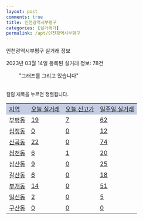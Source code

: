 ```yaml
---
layout: post
comments: true
title: 인천광역시부평구
categories: [실거래가]
permalink: /apt/인천광역시부평구
---
```


인천광역시부평구 실거래 정보

2023년 03월 14일 등록된 실거래 정보: 78건

<!--<script async src="https://pagead2.googlesyndication.com/pagead/js/adsbygoogle.js?client=ca-pub-3485438051770037"
 crossorigin="anonymous"></script>-->

<script type="text/javascript">
  google.charts.load('current', {'packages':['corechart']});
  google.charts.setOnLoadCallback(drawChart);

  function drawChart() {
    var data = google.visualization.arrayToDataTable([['거래일', '매매', '전월세', '전매'], ['21-01', 9, 6, 4], ['21-02', 0, 1, 0], ['21-03', 0, 6, 0], ['21-04', 0, 2, 0], ['21-05', 1, 0, 0], ['21-06', 0, 3, 0], ['21-07', 2, 34, 2], ['21-08', 178, 137, 14], ['21-09', 8, 18, 1], ['21-10', 0, 1, 0], ['21-11', 8, 19, 0], ['21-12', 0, 5, 0], ['22-01', 0, 49, 0], ['22-02', 5, 14, 0], ['22-03', 113, 347, 10], ['22-04', 228, 635, 10], ['22-05', 229, 614, 20], ['22-06', 170, 819, 10], ['22-07', 115, 603, 12], ['22-08', 124, 748, 11], ['22-09', 130, 698, 18], ['22-10', 116, 587, 30], ['22-11', 105, 512, 64], ['22-12', 129, 469, 44], ['23-01', 161, 559, 34], ['23-02', 250, 579, 49], ['23-03', 37, 142, 2]]);

    var options = {
      title: '최근 1년간 유형별 거래량 추이',
      legend: { position: 'bottom' }
    };

    setTimeout(function() {
        var chart = new google.visualization.LineChart(document.getElementById('columnchart_material'));
        chart.draw(data, (options));
        document.getElementById('loading').style.display = 'none';
        var dayLabel = (new Date()).getDay();
        if (dayLabel < 2) {
            sorttable.innerSortFunction.apply(document.getElementById('week'), []);
            sorttable.innerSortFunction.apply(document.getElementById('week'), []);        
        }
        else {
            sorttable.innerSortFunction.apply(document.getElementById('today'), []);
            sorttable.innerSortFunction.apply(document.getElementById('today'), []);
        }
    }, 200);

  }
</script>

<div id="loading" style="z-index:20; display: block; margin-left: 35px">"그래프를 그리고 있습니다"</div>
<div id="columnchart_material" style="width: 95%; margin-left: -35px; display: block"></div>
<!--<div style="width: 95%; margin-left: -35px; display: block">
      <script async src="https://pagead2.googlesyndication.com/pagead/js/adsbygoogle.js?client=ca-pub-3485438051770037"
          crossorigin="anonymous"></script>
      <ins class="adsbygoogle"
          style="display:block"
          data-ad-format="fluid"
          data-ad-layout-key="-fb+5w+4e-db+86"
          data-ad-client="ca-pub-3485438051770037"
          data-ad-slot="1827090281"></ins>
      <script>
          (adsbygoogle = window.adsbygoogle || []).push({});
      </script>
</div>-->
<br>

<font size='small' style='font-size: small;'>컬럼 제목을 누르면 정렬됩니다.</font>
<table class="sortable">
  <tr style='background-color: rgba(114, 132, 186,0.4);'>
    <td id="region"><a href="#">지역</a></td>
    <td id="today"><a href="#">오늘 실거래</a></td>
    <td id="today_new"><a href="#">오늘 신고가</a></td>
    <td id="week"><a href="#">일주일 실거래</a></td>
  </tr>

  
  <tr class="item">
    <td><a href="인천광역시부평구부평동">부평동</a></td>
    <td><a href="인천광역시부평구부평동">19</a></td>
    <td><a href="인천광역시부평구부평동">7</a></td>
    <td><a href="인천광역시부평구부평동">62</a></td>
  </tr>
    

  <tr class="item">
    <td><a href="인천광역시부평구십정동">십정동</a></td>
    <td><a href="인천광역시부평구십정동">0</a></td>
    <td><a href="인천광역시부평구십정동">0</a></td>
    <td><a href="인천광역시부평구십정동">12</a></td>
  </tr>
    

  <tr class="item">
    <td><a href="인천광역시부평구산곡동">산곡동</a></td>
    <td><a href="인천광역시부평구산곡동">22</a></td>
    <td><a href="인천광역시부평구산곡동">0</a></td>
    <td><a href="인천광역시부평구산곡동">74</a></td>
  </tr>
    

  <tr class="item">
    <td><a href="인천광역시부평구청천동">청천동</a></td>
    <td><a href="인천광역시부평구청천동">6</a></td>
    <td><a href="인천광역시부평구청천동">1</a></td>
    <td><a href="인천광역시부평구청천동">20</a></td>
  </tr>
    

  <tr class="item">
    <td><a href="인천광역시부평구삼산동">삼산동</a></td>
    <td><a href="인천광역시부평구삼산동">9</a></td>
    <td><a href="인천광역시부평구삼산동">0</a></td>
    <td><a href="인천광역시부평구삼산동">25</a></td>
  </tr>
    

  <tr class="item">
    <td><a href="인천광역시부평구갈산동">갈산동</a></td>
    <td><a href="인천광역시부평구갈산동">6</a></td>
    <td><a href="인천광역시부평구갈산동">0</a></td>
    <td><a href="인천광역시부평구갈산동">18</a></td>
  </tr>
    

  <tr class="item">
    <td><a href="인천광역시부평구부개동">부개동</a></td>
    <td><a href="인천광역시부평구부개동">14</a></td>
    <td><a href="인천광역시부평구부개동">0</a></td>
    <td><a href="인천광역시부평구부개동">51</a></td>
  </tr>
    

  <tr class="item">
    <td><a href="인천광역시부평구일신동">일신동</a></td>
    <td><a href="인천광역시부평구일신동">2</a></td>
    <td><a href="인천광역시부평구일신동">0</a></td>
    <td><a href="인천광역시부평구일신동">5</a></td>
  </tr>
    

  <tr class="item">
    <td><a href="인천광역시부평구구산동">구산동</a></td>
    <td><a href="인천광역시부평구구산동">0</a></td>
    <td><a href="인천광역시부평구구산동">0</a></td>
    <td><a href="인천광역시부평구구산동">0</a></td>
  </tr>
    


</table>


    